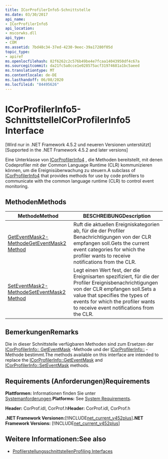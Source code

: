 ```yaml
---
title: ICorProfilerInfo5-Schnittstelle
ms.date: 03/30/2017
api_name:
- ICorProfilerInfo5
api_location:
- mscorwks.dll
api_type:
- COM
ms.assetid: 7bd48c34-37ed-4230-9eec-39a17280f05d
topic_type:
- apiref
ms.openlocfilehash: 82f6262c2c576b49be4e7fcaa14043950df4c67a
ms.sourcegitcommit: da21fc5a8cce1e028575acf31974681a1bc5aeed
ms.translationtype: MT
ms.contentlocale: de-DE
ms.lasthandoff: 06/08/2020
ms.locfileid: "84495626"
---
```

# <a name="icorprofilerinfo5-interface"></a><span data-ttu-id="ff02c-102">ICorProfilerInfo5-Schnittstelle</span><span class="sxs-lookup"><span data-stu-id="ff02c-102">ICorProfilerInfo5 Interface</span></span>
<span data-ttu-id="ff02c-103">[Wird nur in .NET Framework 4.5.2 und neueren Versionen unterstützt]</span><span class="sxs-lookup"><span data-stu-id="ff02c-103">[Supported in the .NET Framework 4.5.2 and later versions]</span></span>  
  
 <span data-ttu-id="ff02c-104">Eine Unterklasse von [ICorProfilerInfo4](icorprofilerinfo4-interface.md) , die Methoden bereitstellt, mit denen Codeprofiler mit der Common Language Runtime (CLR) kommunizieren können, um die Ereignisüberwachung zu steuern.</span><span class="sxs-lookup"><span data-stu-id="ff02c-104">A subclass of [ICorProfilerInfo4](icorprofilerinfo4-interface.md) that provides methods for use by code profilers to communicate with the common language runtime (CLR) to control event monitoring.</span></span>  
  
## <a name="methods"></a><span data-ttu-id="ff02c-105">Methoden</span><span class="sxs-lookup"><span data-stu-id="ff02c-105">Methods</span></span>  
  
|<span data-ttu-id="ff02c-106">Methode</span><span class="sxs-lookup"><span data-stu-id="ff02c-106">Method</span></span>|<span data-ttu-id="ff02c-107">BESCHREIBUNG</span><span class="sxs-lookup"><span data-stu-id="ff02c-107">Description</span></span>|  
|------------|-----------------|  
|[<span data-ttu-id="ff02c-108">GetEventMask2-Methode</span><span class="sxs-lookup"><span data-stu-id="ff02c-108">GetEventMask2 Method</span></span>](icorprofilerinfo5-geteventmask2-method.md)|<span data-ttu-id="ff02c-109">Ruft die aktuellen Ereigniskategorien ab, für die der Profiler Benachrichtigungen von der CLR empfangen soll.</span><span class="sxs-lookup"><span data-stu-id="ff02c-109">Gets the current event categories for which the profiler wants to receive notifications from the CLR.</span></span>|  
|[<span data-ttu-id="ff02c-110">SetEventMask2-Methode</span><span class="sxs-lookup"><span data-stu-id="ff02c-110">SetEventMask2 Method</span></span>](icorprofilerinfo5-seteventmask2-method.md)|<span data-ttu-id="ff02c-111">Legt einen Wert fest, der die Ereignisarten spezifiziert, für die der Profiler Ereignisbenachrichtigungen von der CLR empfangen soll.</span><span class="sxs-lookup"><span data-stu-id="ff02c-111">Sets a value that specifies the types of events for which the profiler wants to receive event notifications from the CLR.</span></span>|  
  
## <a name="remarks"></a><span data-ttu-id="ff02c-112">Bemerkungen</span><span class="sxs-lookup"><span data-stu-id="ff02c-112">Remarks</span></span>  
 <span data-ttu-id="ff02c-113">Die in dieser Schnittstelle verfügbaren Methoden sind zum Ersetzen der [ICorProfilerInfo:: GetEventMask](icorprofilerinfo-geteventmask-method.md) -Methode und der [ICorProfilerInfo::](icorprofilerinfo-seteventmask-method.md) -Methode bestimmt.</span><span class="sxs-lookup"><span data-stu-id="ff02c-113">The methods available on this interface are intended to replace the [ICorProfilerInfo::GetEventMask](icorprofilerinfo-geteventmask-method.md) and [ICorProfilerInfo::SetEventMask](icorprofilerinfo-seteventmask-method.md) methods.</span></span>  
  
## <a name="requirements"></a><span data-ttu-id="ff02c-114">Requirements (Anforderungen)</span><span class="sxs-lookup"><span data-stu-id="ff02c-114">Requirements</span></span>  
 <span data-ttu-id="ff02c-115">**Plattformen:** Informationen finden Sie unter [Systemanforderungen](../../get-started/system-requirements.md).</span><span class="sxs-lookup"><span data-stu-id="ff02c-115">**Platforms:** See [System Requirements](../../get-started/system-requirements.md).</span></span>  
  
 <span data-ttu-id="ff02c-116">**Header:** CorProf.idl, CorProf.h</span><span class="sxs-lookup"><span data-stu-id="ff02c-116">**Header:** CorProf.idl, CorProf.h</span></span>  
  
 <span data-ttu-id="ff02c-117">**.NET Framework Versionen:**[!INCLUDE[net_current_v452plus](../../../../includes/net-current-v452plus-md.md)]</span><span class="sxs-lookup"><span data-stu-id="ff02c-117">**.NET Framework Versions:** [!INCLUDE[net_current_v452plus](../../../../includes/net-current-v452plus-md.md)]</span></span>  
  
## <a name="see-also"></a><span data-ttu-id="ff02c-118">Weitere Informationen:</span><span class="sxs-lookup"><span data-stu-id="ff02c-118">See also</span></span>

- [<span data-ttu-id="ff02c-119">Profilerstellungsschnittstellen</span><span class="sxs-lookup"><span data-stu-id="ff02c-119">Profiling Interfaces</span></span>](profiling-interfaces.md)
